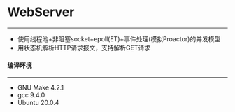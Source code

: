 # WebServer
---
- 使用线程池+非阻塞socket+epoll(ET)+事件处理(模拟Proactor)的并发模型
- 用状态机解析HTTP请求报文，支持解析GET请求

#### 编译环境
---
- GNU Make 4.2.1
- gcc 9.4.0
- Ubuntu 20.0.4